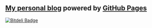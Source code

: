 
## [My personal blog](http://xinthink.com) powered by [GitHub Pages](http://pages.github.com)


[![Bitdeli Badge](https://d2weczhvl823v0.cloudfront.net/xinthink/xinthink.github.com/trend.png)](https://bitdeli.com/free "Bitdeli Badge")


